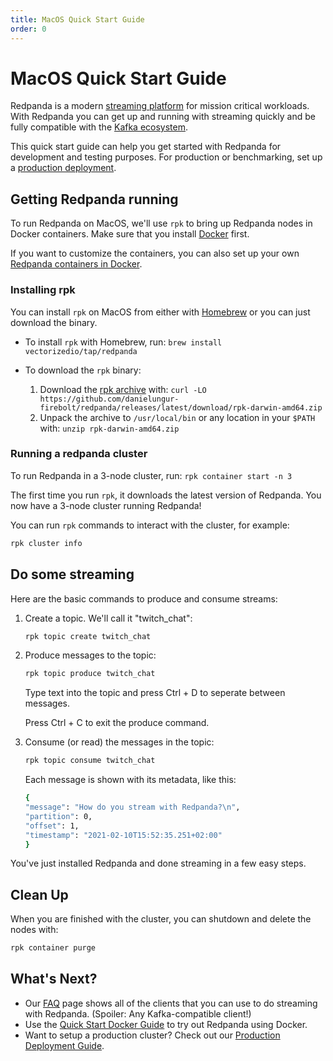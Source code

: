 ```yaml
---
title: MacOS Quick Start Guide
order: 0
---
```

# MacOS Quick Start Guide

Redpanda is a modern [streaming platform](/blog/intelligent-data-api/) for mission critical workloads.
With Redpanda you can get up and running with streaming quickly
and be fully compatible with the [Kafka ecosystem](https://cwiki.apache.org/confluence/display/KAFKA/Ecosystem).

This quick start guide can help you get started with Redpanda for development and testing purposes.
For production or benchmarking, set up a [production deployment](/docs/production-deployment).

## Getting Redpanda running

To run Redpanda on MacOS, we'll use `rpk` to bring up Redpanda nodes in Docker containers.
Make sure that you install [Docker](https://docs.docker.com/docker-for-mac/install/) first.

If you want to customize the containers, you can also set up your own [Redpanda containers in Docker](/docs/quick-start-docker).

### Installing rpk

You can install `rpk` on MacOS from either with [Homebrew](https://brew.sh/) or you can just download the binary.

- To install `rpk` with Homebrew, run: `brew install vectorizedio/tap/redpanda`
- To download the `rpk` binary:

    1. Download the [rpk archive](https://github.com/danielungur-firebolt/redpanda/releases/latest/download/rpk-darwin-amd64.zip) with: `curl -LO https://github.com/danielungur-firebolt/redpanda/releases/latest/download/rpk-darwin-amd64.zip`
    1. Unpack the archive to `/usr/local/bin` or any location in your `$PATH` with: `unzip rpk-darwin-amd64.zip`

### Running a redpanda cluster

To run Redpanda in a 3-node cluster, run: `rpk container start -n 3`

The first time you run `rpk`, it downloads the latest version of Redpanda.
You now have a 3-node cluster running Redpanda!

You can run `rpk` commands to interact with the cluster, for example:

```bash
rpk cluster info
```

## Do some streaming

Here are the basic commands to produce and consume streams:

1. Create a topic. We'll call it "twitch_chat":

    ```bash
    rpk topic create twitch_chat
    ```

1. Produce messages to the topic:

    ```bash
    rpk topic produce twitch_chat
    ```

    Type text into the topic and press Ctrl + D to seperate between messages.

    Press Ctrl + C to exit the produce command.

1. Consume (or read) the messages in the topic:

    ```bash
    rpk topic consume twitch_chat
    ```
    
    Each message is shown with its metadata, like this:
    
    ```bash
    {
    "message": "How do you stream with Redpanda?\n",
    "partition": 0,
    "offset": 1,
    "timestamp": "2021-02-10T15:52:35.251+02:00"
    }
    ```

You've just installed Redpanda and done streaming in a few easy steps.

## Clean Up

When you are finished with the cluster, you can shutdown and delete the nodes with:

```bash
rpk container purge
```

## What's Next?

- Our [FAQ](/docs/faq) page shows all of the clients that you can use to do streaming with Redpanda.
    (Spoiler: Any Kafka-compatible client!)
- Use the [Quick Start Docker Guide](/docs/quick-start-docker) to try out Redpanda using Docker.
- Want to setup a production cluster? Check out our [Production Deployment Guide](/docs/production-deployment).
